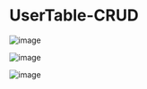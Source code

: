 # UserTable-CRUD

![image](https://user-images.githubusercontent.com/61225988/211873595-5def01c8-5868-4fcb-88ff-849444eedead.png)


![image](https://user-images.githubusercontent.com/61225988/211874061-afe6502f-2e06-4612-8a71-9cd931539bd2.png)


![image](https://user-images.githubusercontent.com/61225988/211874166-772fbe69-2acf-450b-9a4e-092a804b6ff8.png)

